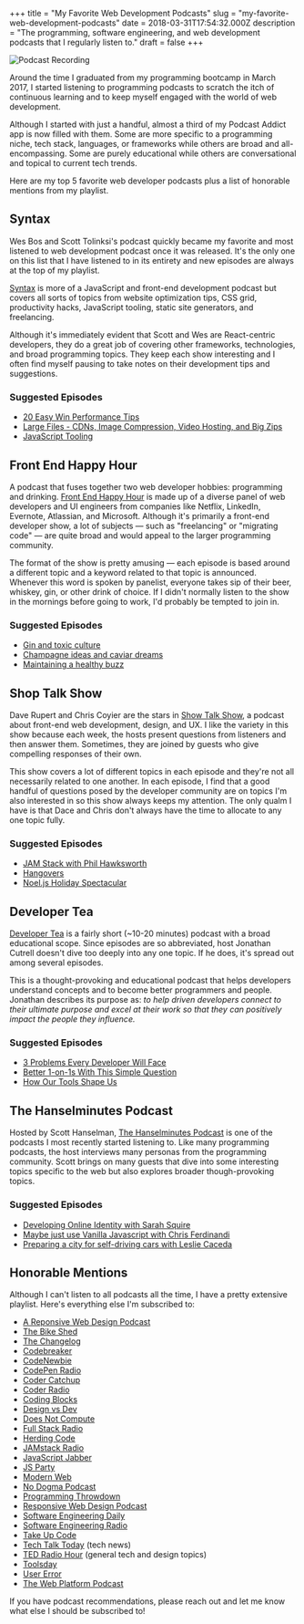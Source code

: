 +++
title = "My Favorite Web Development Podcasts"
slug = "my-favorite-web-development-podcasts"
date = 2018-03-31T17:54:32.000Z
description = "The programming, software engineering, and web development podcasts that I regularly listen to."
draft = false
+++

![Podcast Recording](images/blog/podcast-recording.jpg)

Around the time I graduated from my programming bootcamp in March 2017, I started listening to programming podcasts to scratch the itch of continuous learning and to keep myself engaged with the world of web development.

Although I started with just a handful, almost a third of my Podcast Addict app is now filled with them. Some are more specific to a programming niche, tech stack, languages, or frameworks while others are broad and all-encompassing. Some are purely educational while others are conversational and topical to current tech trends.

Here are my top 5 favorite web developer podcasts plus a list of honorable mentions from my playlist.

## Syntax
Wes Bos and Scott Tolinksi's podcast quickly became my favorite and most listened to web development podcast once it was released. It's the only one on this list that I have listened to in its entirety and new episodes are always at the top of my playlist.

[Syntax](https://syntax.fm/) is more of a JavaScript and front-end development podcast but covers all sorts of topics from website optimization tips, CSS grid, productivity hacks, JavaScript tooling, static site generators, and freelancing.

Although it's immediately evident that Scott and Wes are React-centric developers, they do a great job of covering other frameworks, technologies, and broad programming topics. They keep each show interesting and I often find myself pausing to take notes on their development tips and suggestions.

### Suggested Episodes
* [20 Easy Win Performance Tips](https://syntax.fm/show/038/20-easy-win-performance-tips)
* [Large Files - CDNs, Image Compression, Video Hosting, and Big Zips](https://syntax.fm/show/033/large-files-cdns-image-compression-video-hosting-and-big-zips)
* [JavaScript Tooling](https://syntax.fm/show/004/javascript-tooling)

## Front End Happy Hour
A podcast that fuses together two web developer hobbies: programming and drinking.
[Front End Happy Hour](http://frontendhappyhour.com/) is made up of a diverse panel of web developers and UI engineers from companies like Netflix, LinkedIn, Evernote, Atlassian, and Microsoft. Although it's primarily a front-end developer show, a lot of subjects — such as "freelancing" or "migrating code" — are quite broad and would appeal to the larger programming community.

The format of the show is pretty amusing — each episode is based around a different topic and a keyword related to that topic is announced. Whenever this word is spoken by panelist, everyone takes sip of their beer, whiskey, gin, or other drink of choice. If I didn't normally listen to the show in the mornings before going to work, I'd probably be tempted to join in.

### Suggested Episodes
* [Gin and toxic culture](http://frontendhappyhour.com/episodes/gin-and-toxic-culture/)
* [Champagne ideas and caviar dreams](http://frontendhappyhour.com/episodes/champagne-ideas-and-caviar-dreams/)
* [Maintaining a healthy buzz](http://frontendhappyhour.com/episodes/maintaining-a-healthy-buzz/)

## Shop Talk Show
Dave Rupert and Chris Coyier are the stars in [Show Talk Show](http://shoptalkshow.com/), a podcast about front-end web development, design, and UX. I like the variety in this show because each week, the hosts present questions from listeners and then answer them. Sometimes, they are joined by guests who give compelling responses of their own.

This show covers a lot of different topics in each episode and they're not all necessarily related to one another. In each episode, I find that a good handful of questions posed by the developer community are on topics I'm also interested in so this show always keeps my attention. The only qualm I have is that Dace and Chris don't always have the time to allocate to any one topic fully.

### Suggested Episodes
* [JAM Stack with Phil Hawksworth](http://shoptalkshow.com/episodes/303-jam-stack-phil-hawksworth/)
* [Hangovers](http://shoptalkshow.com/episodes/301-hangovers/)
* [Noel.js Holiday Spectacular](http://shoptalkshow.com/episodes/292-noel-js-holiday-spectacular/)

## Developer Tea
[Developer Tea](http://spec.fm/podcasts/developer-tea) is a fairly short (~10-20 minutes) podcast with a broad educational scope. Since episodes are so abbreviated, host Jonathan Cutrell doesn't dive too deeply into any one topic. If he does, it's spread out among several episodes.

This is a thought-provoking and educational podcast that helps developers understand concepts and to become better programmers and people. Jonathan describes its purpose as: _to help driven developers connect to their ultimate purpose and excel at their work so that they can positively impact the people they influence._

### Suggested Episodes
* [3 Problems Every Developer Will Face](https://spec.fm/podcasts/developer-tea/124302)
* [Better 1-on-1s With This Simple Question](https://spec.fm/podcasts/developer-tea/122604)
* [How Our Tools Shape Us](https://spec.fm/podcasts/developer-tea/121705)

## The Hanselminutes Podcast
Hosted by Scott Hanselman, [The Hanselminutes Podcast](https://hanselminutes.com/) is one of the podcasts I most recently started listening to. Like many programming podcasts, the host interviews many personas from the programming community. Scott brings on many guests that dive into some interesting topics specific to the web but also explores broader though-provoking topics.

### Suggested Episodes
* [Developing Online Identity with Sarah Squire](https://www.hanselminutes.com/621/developing-online-identity-with-sarah-squire)
* [Maybe just use Vanilla Javascript with Chris Ferdinandi](https://www.hanselminutes.com/598/maybe-just-use-vanilla-javascript-with-chris-ferdinandi)
* [Preparing a city for self-driving cars with Leslie Caceda](https://www.hanselminutes.com/590/preparing-a-city-for-self-driving-cars-with-leslie-caceda)

## Honorable Mentions
Although I can't listen to all podcasts all the time, I have a pretty extensive playlist. Here's everything else I'm subscribed to:

* [A Reponsive Web Design Podcast](https://responsivewebdesign.com/podcast/)
* [The Bike Shed](http://bikeshed.fm/)
* [The Changelog](https://changelog.com/podcast)
* [Codebreaker](https://www.marketplace.org/topics/tech/codebreaker-podcast)
* [CodeNewbie](https://www.codenewbie.org/podcast)
* [CodePen Radio](https://blog.codepen.io/radio/)
* [Coder Catchup](http://codercatchup.com/)
* [Coder Radio](http://www.jupiterbroadcasting.com/show/coderradio/)
* [Coding Blocks](https://www.codingblocks.net/)
* [Design vs Dev](https://agileleague.com/agile-podcast/)
* [Does Not Compute](https://spec.fm/podcasts/does-not-compute)
* [Full Stack Radio](http://www.fullstackradio.com/)
* [Herding Code](http://herdingcode.com/)
* [JAMstack Radio](https://www.heavybit.com/library/podcasts/jamstack-radio/)
* [JavaScript Jabber](https://devchat.tv/js-jabber/)
* [JS Party](https://changelog.com/jsparty)
* [Modern Web](https://www.moderndotweb.com/modern-web-podcast)
* [No Dogma Podcast](https://nodogmapodcast.bryanhogan.net/)
* [Programming Throwdown](http://www.programmingthrowdown.com/)
* [Responsive Web Design Podcast](https://responsivedesign.is/podcasts/)
* [Software Engineering Daily](https://softwareengineeringdaily.com/)
* [Software Engineering Radio](http://www.se-radio.net/)
* [Take Up Code](https://www.takeupcode.com/)
* [Tech Talk Today](http://www.jupiterbroadcasting.com/show/today/) (tech news)
* [TED Radio Hour](https://www.npr.org/programs/ted-radio-hour/) (general tech and design topics)
* [Toolsday](https://spec.fm/podcasts/toolsday)
* [User Error](http://www.jupiterbroadcasting.com/show/error/)
* [The Web Platform Podcast](https://thewebplatformpodcast.com/)

If you have podcast recommendations, please reach out and let me know what else I should be subscribed to!
